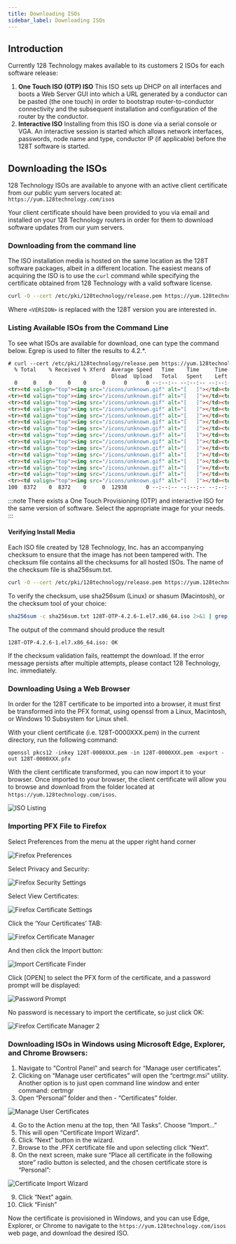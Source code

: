 ```yaml
---
title: Downloading ISOs
sidebar_label: Downloading ISOs
---
```


## Introduction

Currently 128 Technology makes available to its customers 2 ISOs for each software release:

1. **One Touch ISO (OTP) ISO**
   This ISO sets up DHCP on all interfaces and boots a Web Server GUI into which a URL generated by a conductor can be pasted (the one touch) in order to bootstrap router-to-conductor connectivity and the subsequent installation and configuration of the router by the conductor.
2. **Interactive ISO**
   Installing from this ISO is done via a serial console or VGA. An interactive session is started which allows network interfaces, passwords, node name and type, conductor IP (if applicable) before the 128T software is started.

## Downloading the ISOs

128 Technology ISOs are available to anyone with an active client certificate from our public yum servers located at: `https://yum.128technology.com/isos`

Your client certificate should have been provided to you via email and installed on your 128 Technology routers in order for them to download software updates from our yum servers.

### Downloading from the command line

The ISO installation media is hosted on the same location as the 128T software packages, albeit in a different location.  The easiest means of acquiring the ISO is to use the `curl` command while specifying the certificate obtained from 128 Technology with a valid software license.

```bash
curl -O --cert /etc/pki/128technology/release.pem https://yum.128technology.com/isos/128T-<VERSION>.el7.x86_64.iso
```

Where `<VERSION>` is replaced with the 128T version you are interested in.

### Listing Available ISOs from the Command Line
To see what ISOs are available for download, one can type the command below.  Egrep is used to filter the results to 4.2.*.
```html
# curl --cert /etc/pki/128technology/release.pem https://yum.128technology.com/isos/ | egrep '4\.2'
  % Total    % Received % Xferd  Average Speed   Time    Time     Time  Current
                                 Dload  Upload   Total   Spent    Left  Speed
  0     0    0     0    0     0      0      0 --:--:-- --:--:-- --:--:--     0<tr><td valign="top"><img src="/icons/unknown.gif" alt="[   ]"></td><td><a href="128T-4.2.0-2.el7.x86_64.iso">128T-4.2.0-2.el7.x86_64.iso</a></td><td align="right">2019-12-09 19:16  </td><td align="right">1.3G</td></tr>
<tr><td valign="top"><img src="/icons/unknown.gif" alt="[   ]"></td><td><a href="128T-4.2.0-2.el7.x86_64.qcow2">128T-4.2.0-2.el7.x86_64.qcow2</a></td><td align="right">2020-01-22 20:05  </td><td align="right">5.2G</td></tr>
<tr><td valign="top"><img src="/icons/unknown.gif" alt="[   ]"></td><td><a href="128T-4.2.1-1.el7.x86_64.iso">128T-4.2.1-1.el7.x86_64.iso</a></td><td align="right">2019-12-14 16:23  </td><td align="right">1.3G</td></tr>
<tr><td valign="top"><img src="/icons/unknown.gif" alt="[   ]"></td><td><a href="128T-4.2.2-1.el7.x86_64.iso">128T-4.2.2-1.el7.x86_64.iso</a></td><td align="right">2019-12-21 00:21  </td><td align="right">1.3G</td></tr>
<tr><td valign="top"><img src="/icons/unknown.gif" alt="[   ]"></td><td><a href="128T-4.2.3-1.el7.x86_64.iso">128T-4.2.3-1.el7.x86_64.iso</a></td><td align="right">2020-01-30 03:57  </td><td align="right">1.3G</td></tr>
<tr><td valign="top"><img src="/icons/unknown.gif" alt="[   ]"></td><td><a href="128T-4.2.4-1.el7.v1.x86_64.iso">128T-4.2.4-1.el7.v1.x86_64.iso</a></td><td align="right">2020-02-14 22:05  </td><td align="right">1.3G</td></tr>
<tr><td valign="top"><img src="/icons/unknown.gif" alt="[   ]"></td><td><a href="128T-4.2.5-2.el7.OTP.v1.x86_64.iso">128T-4.2.5-2.el7.OTP.v1.x86_64.iso</a></td><td align="right">2020-03-28 16:33  </td><td align="right">1.3G</td></tr>
<tr><td valign="top"><img src="/icons/unknown.gif" alt="[   ]"></td><td><a href="128T-4.2.5-2.el7.v1.x86_64.iso">128T-4.2.5-2.el7.v1.x86_64.iso</a></td><td align="right">2020-03-28 19:05  </td><td align="right">1.3G</td></tr>
<tr><td valign="top"><img src="/icons/unknown.gif" alt="[   ]"></td><td><a href="128T-4.2.6-1.el7.OTP.v1.x86_64.iso">128T-4.2.6-1.el7.OTP.v1.x86_64.iso</a></td><td align="right">2020-04-08 22:18  </td><td align="right">1.3G</td></tr>
<tr><td valign="top"><img src="/icons/unknown.gif" alt="[   ]"></td><td><a href="128T-4.2.6-1.el7.v1.x86_64.iso">128T-4.2.6-1.el7.v1.x86_64.iso</a></td><td align="right">2020-04-09 02:50  </td><td align="right">1.3G</td></tr>
<tr><td valign="top"><img src="/icons/unknown.gif" alt="[   ]"></td><td><a href="128T-OTP-4.2.0-1.el7.x86_64.iso">128T-OTP-4.2.0-1.el7.x86_64.iso</a></td><td align="right">2019-12-09 19:22  </td><td align="right">1.3G</td></tr>
<tr><td valign="top"><img src="/icons/unknown.gif" alt="[   ]"></td><td><a href="128T-OTP-4.2.0-2.el7.x86_64.iso">128T-OTP-4.2.0-2.el7.x86_64.iso</a></td><td align="right">2019-12-09 19:28  </td><td align="right">1.3G</td></tr>
<tr><td valign="top"><img src="/icons/unknown.gif" alt="[   ]"></td><td><a href="128T-OTP-4.2.1-1.el7.x86_64.iso">128T-OTP-4.2.1-1.el7.x86_64.iso</a></td><td align="right">2019-12-14 01:14  </td><td align="right">1.3G</td></tr>
<tr><td valign="top"><img src="/icons/unknown.gif" alt="[   ]"></td><td><a href="128T-OTP-4.2.2-1.el.x86_64.iso">128T-OTP-4.2.2-1.el.x86_64.iso</a></td><td align="right">2019-12-20 17:22  </td><td align="right">1.3G</td></tr>
<tr><td valign="top"><img src="/icons/unknown.gif" alt="[   ]"></td><td><a href="128T-OTP-4.2.3-1.el7.x86_64.iso">128T-OTP-4.2.3-1.el7.x86_64.iso</a></td><td align="right">2020-01-27 20:06  </td><td align="right">1.3G</td></tr>
<tr><td valign="top"><img src="/icons/unknown.gif" alt="[   ]"></td><td><a href="128T-OTP-4.2.4-1.el7.x86_64.iso">128T-OTP-4.2.4-1.el7.x86_64.iso</a></td><td align="right">2020-02-14 19:17  </td><td align="right">1.3G</td></tr>
100  8372    0  8372    0     0  12938      0 --:--:-- --:--:-- --:--:-- 12959
```
:::note
There exists a One Touch Provisioning (OTP) and interactive ISO for the same version of software. Select the appropriate image for your needs.
:::

#### Verifying Install Media

Each ISO file created by 128 Technology, Inc. has an accompanying checksum to ensure that the image has not been tampered with. The checksum file contains all the checksums for all hosted ISOs. The name of the checksum file is sha256sum.txt.

```bash
curl -O --cert /etc/pki/128technology/release.pem https://yum.128technology.com/isos/sha256sum.txt
```

To verify the checksum, use sha256sum (Linux) or shasum (Macintosh), or the checksum tool of your choice:

```bash
sha256sum -c sha256sum.txt 128T-OTP-4.2.6-1.el7.x86_64.iso 2>&1 | grep OK
```

The output of the command should produce the result

```
128T-OTP-4.2.6-1.el7.x86_64.iso: OK
```

If the checksum validation fails, reattempt the download. If the error message persists after multiple attempts, please contact 128 Technology, Inc. immediately.

### Downloading Using a Web Browser

In order for the 128T certificate to be imported into a browser, it must first be transformed into the PFX format, using openssl from a Linux, Macintosh, or Windows 10 Subsystem for Linux shell.

With your client certificate (i.e. 128T-0000XXX.pem) in the current directory, run the following command:

```
openssl pkcs12 -inkey 128T-0000XXX.pem -in 128T-0000XXX.pem -export -out 128T-0000XXX.pfx
```

With the client certificate transformed, you can now import it to your browser.  Once imported to your browser, the client certificate will allow you to browse and download from the folder located at `https://yum.128technology.com/isos`.

![ISO Listing](/img/intro_downloading_iso_8.png)

### Importing PFX File to Firefox

Select Preferences from the menu at the upper right hand corner

![Firefox Preferences](/img/intro_downloading_iso_1.png)

Select Privacy and Security:

![Firefox Security Settings](/img/intro_downloading_iso_2.png)

Select View Certificates:

![Firefox Certificate Settings](/img/intro_downloading_iso_3.png)

Click the ‘Your Certificates’ TAB:

![Firefox Certificate Manager](/img/intro_downloading_iso_4.png)

And then click the Import button:

![Import Certificate Finder](/img/intro_downloading_iso_5.png)

Click [OPEN] to select the PFX form of the certificate, and a password prompt will be displayed:

![Password Prompt](/img/intro_downloading_iso_6.png)

No password is necessary to import the certificate, so just click OK:

![Firefox Certificate Manager 2](/img/intro_downloading_iso_7.png)

### Downloading ISOs in Windows using Microsoft Edge, Explorer, and Chrome Browsers:

1. Navigate to “Control Panel” and search for “Manage user certificates”.
2. Clicking on “Manage user certificates” will open the “certmgr.msi” utility.  Another option is to just open command line window and enter command: certmgr
3. Open “Personal” folder and then - “Certificates” folder.

![Manage User Certificates](/img/intro_downloading_iso_9.png)

4. Go to the Action menu at the top, then “All Tasks”.  Choose “Import…”
5. This will open “Certificate Import Wizard”.
6. Click “Next” button in the wizard.
7. Browse to the .PFX certificate file and upon selecting click “Next”.
8. On the next screen, make sure “Place all certificate in the following store” radio button is selected, and the chosen certificate store is “Personal”:

![Certificate Import Wizard](/img/intro_downloading_iso_10.png)

9. Click “Next” again.
10. Click “Finish”

Now the certificate is provisioned in Windows, and you can use Edge, Explorer, or Chrome to navigate to the `https://yum.128technology.com/isos` web page, and download the desired ISO.
